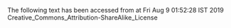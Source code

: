 The following text has been accessed from at Fri Aug 9 01:52:28 IST 2019
Creative_Commons_Attribution-ShareAlike_License
